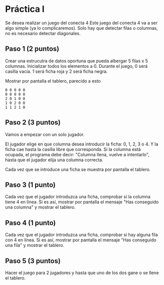 # Práctica I

Se desea realizar un juego del conecta 4
Este juego del conecta 4 va a ser algo simple (ya lo complicaremos). Solo hay que detectar filas o columnas, no es necesario detectar diagonales.

## Paso 1 (2 puntos)
Crear una estrucutra de datos oportuna que pueda albergar 5 filas x 5 columnas. Inicializar todos los elementos a 0. Durante el juego, 0 será casilla vacía. 1 será ficha roja y 2 será ficha negra.

Mostrar por pantalla el tablero, parecido a esto

```
0 0 0 0 0
0 0 0 0 0
2 0 1 0 0
1 0 2 0 0
1 1 2 1 0
```

## Paso 2 (3 puntos)
Vamos a empezar con un solo jugador.

El jugador elige en que columna desea introducir la ficha: 0, 1, 2, 3 o 4. Y la ficha cae hasta la casilla libre que corresponda. Si la columna está ocupada, el programa debe decir: "Columna llena, vuelve a intentarlo", hasta que el jugador elija una columna correcta.

Cada vez que se introduce una ficha se muestra por pantalla el tablero.

## Paso 3 (1 punto)

Cada vez que el jugador introduzca una ficha, comprobar si la columna tiene 4 en línea. Si es así, mostrar por pantalla el mensaje "Has conseguido una columna" y mostrar el tablero.

## Paso 4 (1 punto)

Cada vez que el jugador introduzca una ficha, comprobar si hay alguna fila con 4 en línea. Si es así, mostrar por pantalla el mensaje "Has conseguido una fila" y mostrar el tablero.

## Paso 5 (3 puntos)

Hacer el juego para 2 jugadores y hasta que uno de los dos gane o se llene el tablero.
